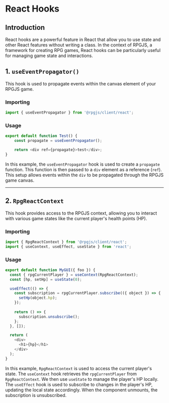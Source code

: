 # React Hooks

## Introduction

React hooks are a powerful feature in React that allow you to use state and other React features without writing a class. In the context of RPGJS, a framework for creating RPG games, React hooks can be particularly useful for managing game state and interactions. 

## 1. `useEventPropagator()`

This hook is used to propagate events within the canvas element of your RPGJS game.

### Importing

```javascript
import { useEventPropagator } from '@rpgjs/client/react';
```

### Usage

```javascript
export default function Test() {
    const propagate = useEventPropagator();

    return <div ref={propagate}>test</div>;
}
```

In this example, the `useEventPropagator` hook is used to create a `propagate` function. This function is then passed to a `div` element as a reference (`ref`). This setup allows events within the `div` to be propagated through the RPGJS game canvas.

---

## 2. `RpgReactContext`

This hook provides access to the RPGJS context, allowing you to interact with various game states like the current player's health points (HP).

### Importing

```javascript
import { RpgReactContext } from '@rpgjs/client/react';
import { useContext, useEffect, useState } from 'react';
```

### Usage

```javascript
export default function MyGUI({ foo }) {
  const { rpgCurrentPlayer } = useContext(RpgReactContext);
  const [hp, setHp] = useState(0);

  useEffect(() => {
    const subscription = rpgCurrentPlayer.subscribe(({ object }) => {
      setHp(object.hp);
    });
    
    return () => {
      subscription.unsubscribe();
    };
  }, []);

  return (
    <div>
      <h1>{hp}</h1>
    </div>
  );
}
```

In this example, `RpgReactContext` is used to access the current player's state. The `useContext` hook retrieves the `rpgCurrentPlayer` from `RpgReactContext`. We then use `useState` to manage the player's HP locally. The `useEffect` hook is used to subscribe to changes in the player's HP, updating the local state accordingly. When the component unmounts, the subscription is unsubscribed.